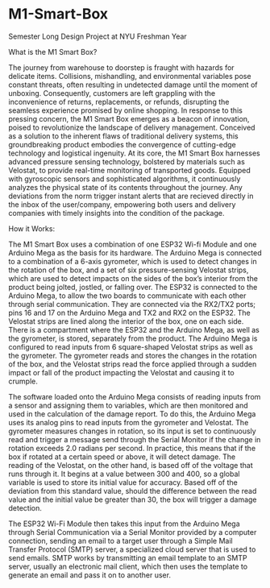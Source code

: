 # M1-Smart-Box
Semester Long Design Project at NYU Freshman Year

What is the M1 Smart Box?


The journey from warehouse to doorstep is fraught with hazards for delicate items. Collisions, mishandling, and environmental variables pose constant threats, often resulting in undetected damage until the moment of unboxing. Consequently, customers are left grappling with the inconvenience of returns, replacements, or refunds, disrupting the seamless experience promised by online shopping.
In response to this pressing concern, the M1 Smart Box emerges as a beacon of innovation, poised to revolutionize the landscape of delivery management. Conceived as a solution to the inherent flaws of traditional delivery systems, this groundbreaking product embodies the convergence of cutting-edge technology and logistical ingenuity.
At its core, the M1 Smart Box harnesses advanced pressure sensing technology, bolstered by materials such as Velostat, to provide real-time monitoring of transported goods. Equipped with gyroscopic sensors and sophisticated algorithms, it continuously analyzes the physical state of its contents throughout the journey. Any deviations from the norm trigger instant alerts that are recieved directly in the inbox of the user/company, empowering both users and delivery companies with timely insights into the condition of the package.

How it Works:

The M1 Smart Box uses a combination of one ESP32 Wi-fi Module and one Arduino Mega as the basis for its hardware. The Arduino Mega is connected to a combination of a 6-axis gyrometer, which is used to detect changes in the rotation of the box, and a set of six pressure-sensing Velostat strips, which are used to detect impacts on the sides of the box’s interior from the product being jolted, jostled, or falling over. The ESP32 is connected to the Arduino Mega, to allow the two boards to communicate with each other through serial communication. They are connected via the RX2/TX2 ports; pins 16 and 17 on the Arduino Mega and TX2 and RX2 on the ESP32. The Velostat strips are lined along the interior of the box, one on each side. There is a compartment where the ESP32 and the Arduino Mega, as well as the gyrometer, is stored, separately from the product. The Arduino Mega is configured to read inputs from 6 square-shaped Velostat strips as well as the gyrometer. The gyrometer reads and stores the changes in the rotation of the box, and the Velostat strips read the force applied through a sudden impact or fall of the product impacting the Velostat and causing it to crumple.

The software loaded onto the Arduino Mega consists of reading inputs from a sensor and assigning them to variables, which are then monitored and used in the calculation of the damage report. To do this, the Arduino Mega uses its analog pins to read inputs from the gyrometer and Velostat. The gyrometer measures changes in rotation, so its input is set to continuously read and trigger a message send through the Serial Monitor if the change in rotation exceeds 2.0 radians per second. In practice, this means that if the box if rotated at a certain speed or above, it will detect damage. The reading of the Velostat, on the other hand, is based off of the voltage that runs through it. It begins at a value between 300 and 400, so a global variable is used to store its initial value for accuracy. Based off of the deviation from this standard value, should the difference between the read value and the initial value be greater than 30, the box will trigger a damage detection.

The ESP32 Wi-Fi Module then takes this input from the Arduino Mega through Serial Communication via a Serial Monitor provided by a computer connection, sending an email to a target user through a Simple Mail Transfer Protocol (SMTP) server, a specialized cloud server that is used to send emails. SMTP works by transmitting an email template to an SMTP server, usually an electronic mail client, which then uses the template to generate an email and pass it on to another user.
